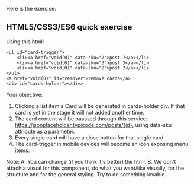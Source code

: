 Here is the exercise:
## HTML5/CSS3/ES6 quick exercise

Using this html:

    <ul id="card-trigger">
        <li><a href="void(0)" data-sku="7">post 7</a></li>
        <li><a href="void(0)" data-sku="3">post 3</a></li>
        <li><a href="void(0)" data-sku="2">post 2</a></li>
    </ul>
    <a href="void(0)" id="remover">remove cards</a>
    <div id="cards-holder"></div>


Your objective:
1. Clicking a list item a Card will be generated in cards-holder div. If that card is yet in the stage it will not added another time.
2. The card content will be passsed through this service: https://jsonplaceholder.typicode.com/posts/{id}, using data-sku attribute as a parameter.
3. Every single card will have a close button for that single card.
4. The card-trigger in mobile devices will become an icon exposing menu items.

Note:
A. You can change (if you think it's better) the html.
B. We don't attach a visual for this component, do what you want/like visually, for the structure and for the general styling. Try to do something lovable.
